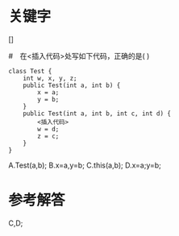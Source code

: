 # 关键字

[]

#　在<插入代码>处写如下代码，正确的是( )
```
class Test {
	int w, x, y, z;
	public Test(int a, int b) {
		x = a;
		y = b;
	}
	public Test(int a, int b, int c, int d) {
		<插入代码>
		w = d;
		z = c;
	}
}

```
A.Test(a,b);
B.x=a,y=b;
C.this(a,b);
D.x=a;y=b;

# 参考解答
C,D;

